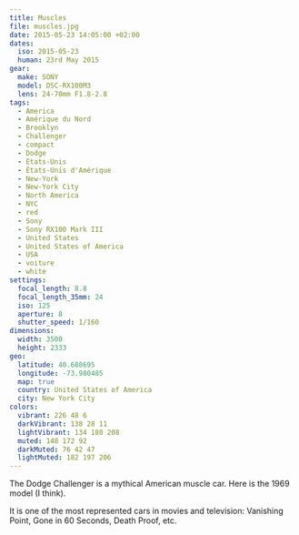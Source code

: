 ```yaml
---
title: Muscles
file: muscles.jpg
date: 2015-05-23 14:05:00 +02:00
dates:
  iso: 2015-05-23
  human: 23rd May 2015
gear:
  make: SONY
  model: DSC-RX100M3
  lens: 24-70mm F1.8-2.8
tags:
  - America
  - Amérique du Nord
  - Brooklyn
  - Challenger
  - compact
  - Dodge
  - États-Unis
  - États-Unis d'Amérique
  - New-York
  - New-York City
  - North America
  - NYC
  - red
  - Sony
  - Sony RX100 Mark III
  - United States
  - United States of America
  - USA
  - voiture
  - white
settings:
  focal_length: 8.8
  focal_length_35mm: 24
  iso: 125
  aperture: 8
  shutter_speed: 1/160
dimensions:
  width: 3500
  height: 2333
geo:
  latitude: 40.688695
  longitude: -73.980485
  map: true
  country: United States of America
  city: New York City
colors:
  vibrant: 226 48 6
  darkVibrant: 138 28 11
  lightVibrant: 134 180 208
  muted: 148 172 92
  darkMuted: 76 42 47
  lightMuted: 182 197 206
---
```


The Dodge Challenger is a mythical American muscle car. Here is the 1969 model (I think).

It is one of the most represented cars in movies and television: Vanishing Point, Gone in 60 Seconds, Death Proof, etc.

